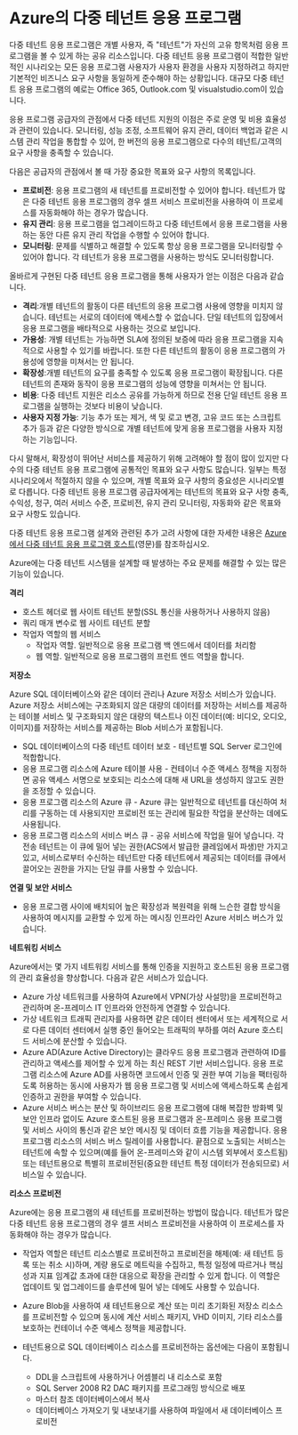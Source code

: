 <properties
	pageTitle="다중 테넌트 웹 응용 프로그램 패턴 | Microsoft Azure"
	description="Azure에서 다중 테넌트 웹 응용 프로그램을 구현하는 방법에 대해 설명하는 아키텍처 개요 및 디자인 패턴을 찾습니다."
	services=""
	documentationCenter=".net"
	authors="wadepickett" 
	manager="wpickett"
	editor=""/>

<tags
	ms.service="active-directory"
	ms.workload="identity"
	ms.tgt_pltfrm="na"
	ms.devlang="dotnet"
	ms.topic="article"
	ms.date="06/05/2015"
	ms.author="wpickett"/>

# Azure의 다중 테넌트 응용 프로그램

다중 테넌트 응용 프로그램은 개별 사용자, 즉 "테넌트"가 자신의 고유 항목처럼 응용 프로그램을 볼 수 있게 하는 공유 리소스입니다. 다중 테넌트 응용 프로그램이 적합한 일반적인 시나리오는 모든 응용 프로그램 사용자가 사용자 환경을 사용자 지정하려고 하지만 기본적인 비즈니스 요구 사항을 동일하게 준수해야 하는 상황입니다. 대규모 다중 테넌트 응용 프로그램의 예로는 Office 365, Outlook.com 및 visualstudio.com이 있습니다.

응용 프로그램 공급자의 관점에서 다중 테넌트 지원의 이점은 주로 운영 및 비용 효율성과 관련이 있습니다. 모니터링, 성능 조정, 소프트웨어 유지 관리, 데이터 백업과 같은 시스템 관리 작업을 통합할 수 있어, 한 버전의 응용 프로그램으로 다수의 테넌트/고객의 요구 사항을 충족할 수 있습니다.

다음은 공급자의 관점에서 볼 때 가장 중요한 목표와 요구 사항의 목록입니다.

- **프로비전**: 응용 프로그램의 새 테넌트를 프로비전할 수 있어야 합니다. 테넌트가 많은 다중 테넌트 응용 프로그램의 경우 셀프 서비스 프로비전을 사용하여 이 프로세스를 자동화해야 하는 경우가 많습니다.
- **유지 관리**: 응용 프로그램을 업그레이드하고 다중 테넌트에서 응용 프로그램을 사용하는 동안 다른 유지 관리 작업을 수행할 수 있어야 합니다.
- **모니터링**: 문제를 식별하고 해결할 수 있도록 항상 응용 프로그램을 모니터링할 수 있어야 합니다. 각 테넌트가 응용 프로그램을 사용하는 방식도 모니터링합니다.

올바르게 구현된 다중 테넌트 응용 프로그램을 통해 사용자가 얻는 이점은 다음과 같습니다.

- **격리**:개별 테넌트의 활동이 다른 테넌트의 응용 프로그램 사용에 영향을 미치지 않습니다. 테넌트는 서로의 데이터에 액세스할 수 없습니다. 단일 테넌트의 입장에서 응용 프로그램을 배타적으로 사용하는 것으로 보입니다.
- **가용성**: 개별 테넌트는 가능하면 SLA에 정의된 보증에 따라 응용 프로그램을 지속적으로 사용할 수 있기를 바랍니다. 또한 다른 테넌트의 활동이 응용 프로그램의 가용성에 영향을 미쳐서는 안 됩니다.
- **확장성**:개별 테넌트의 요구를 충족할 수 있도록 응용 프로그램이 확장됩니다. 다른 테넌트의 존재와 동작이 응용 프로그램의 성능에 영향을 미쳐서는 안 됩니다.
- **비용**: 다중 테넌트 지원은 리소스 공유를 가능하게 하므로 전용 단일 테넌트 응용 프로그램을 실행하는 것보다 비용이 낮습니다.
- **사용자 지정 가능**: 기능 추가 또는 제거, 색 및 로고 변경, 고유 코드 또는 스크립트 추가 등과 같은 다양한 방식으로 개별 테넌트에 맞게 응용 프로그램을 사용자 지정하는 기능입니다.

다시 말해서, 확장성이 뛰어난 서비스를 제공하기 위해 고려해야 할 점이 많이 있지만 다수의 다중 테넌트 응용 프로그램에 공통적인 목표와 요구 사항도 많습니다. 일부는 특정 시나리오에서 적절하지 않을 수 있으며, 개별 목표와 요구 사항의 중요성은 시나리오별로 다릅니다. 다중 테넌트 응용 프로그램 공급자에게는 테넌트의 목표와 요구 사항 충족, 수익성, 청구, 여러 서비스 수준, 프로비전, 유지 관리 모니터링, 자동화와 같은 목표와 요구 사항도 있습니다.

다중 테넌트 응용 프로그램 설계와 관련된 추가 고려 사항에 대한 자세한 내용은 [Azure에서 다중 테넌트 응용 프로그램 호스트][](영문)를 참조하십시오.

Azure에는 다중 테넌트 시스템을 설계할 때 발생하는 주요 문제를 해결할 수 있는 많은 기능이 있습니다.

**격리**

- 호스트 헤더로 웹 사이트 테넌트 분할(SSL 통신을 사용하거나 사용하지 않음)
- 쿼리 매개 변수로 웹 사이트 테넌트 분할
- 작업자 역할의 웹 서비스
	- 작업자 역할. 일반적으로 응용 프로그램 백 엔드에서 데이터를 처리함
	- 웹 역할. 일반적으로 응용 프로그램의 프런트 엔드 역할을 합니다.

**저장소**

Azure SQL 데이터베이스와 같은 데이터 관리나 Azure 저장소 서비스가 있습니다. Azure 저장소 서비스에는 구조화되지 않은 대량의 데이터를 저장하는 서비스를 제공하는 테이블 서비스 및 구조화되지 않은 대량의 텍스트나 이진 데이터(예: 비디오, 오디오, 이미지)를 저장하는 서비스를 제공하는 Blob 서비스가 포함됩니다.

- SQL 데이터베이스의 다중 테넌트 데이터 보호 - 테넌트별 SQL Server 로그인에 적합합니다.
- 응용 프로그램 리소스에 Azure 테이블 사용 - 컨테이너 수준 액세스 정책을 지정하면 공유 액세스 서명으로 보호되는 리소스에 대해 새 URL을 생성하지 않고도 권한을 조정할 수 있습니다.
- 응용 프로그램 리소스의 Azure 큐 - Azure 큐는 일반적으로 테넌트를 대신하여 처리를 구동하는 데 사용되지만 프로비전 또는 관리에 필요한 작업을 분산하는 데에도 사용됩니다.
- 응용 프로그램 리소스의 서비스 버스 큐 - 공유 서비스에 작업을 밀어 넣습니다. 각 전송 테넌트는 이 큐에 밀어 넣는 권한(ACS에서 발급한 클레임에서 파생)만 가지고 있고, 서비스로부터 수신하는 테넌트만 다중 테넌트에서 제공되는 데이터를 큐에서 끌어오는 권한을 가지는 단일 큐를 사용할 수 있습니다.


**연결 및 보안 서비스**

- 응용 프로그램 사이에 배치되어 높은 확장성과 복원력을 위해 느슨한 결합 방식을 사용하여 메시지를 교환할 수 있게 하는 메시징 인프라인 Azure 서비스 버스가 있습니다.

**네트워킹 서비스**

Azure에서는 몇 가지 네트워킹 서비스를 통해 인증을 지원하고 호스트된 응용 프로그램의 관리 효율성을 향상합니다. 다음과 같은 서비스가 있습니다.

- Azure 가상 네트워크를 사용하여 Azure에서 VPN(가상 사설망)을 프로비전하고 관리하며 온-프레미스 IT 인프라와 안전하게 연결할 수 있습니다.
- 가상 네트워크 트래픽 관리자를 사용하면 같은 데이터 센터에서 또는 세계적으로 서로 다른 데이터 센터에서 실행 중인 들어오는 트래픽의 부하를 여러 Azure 호스티드 서비스에 분산할 수 있습니다.
- Azure AD(Azure Active Directory)는 클라우드 응용 프로그램과 관련하여 ID를 관리하고 액세스를 제어할 수 있게 하는 최신 REST 기반 서비스입니다. 응용 프로그램 리소스에 Azure AD를 사용하면 코드에서 인증 및 권한 부여 기능을 팩터링하도록 허용하는 동시에 사용자가 웹 응용 프로그램 및 서비스에 액세스하도록 손쉽게 인증하고 권한을 부여할 수 있습니다.
- Azure 서비스 버스는 분산 및 하이브리드 응용 프로그램에 대해 복잡한 방화벽 및 보안 인프라 없이도 Azure 호스트된 응용 프로그램과 온-프레미스 응용 프로그램 및 서비스 사이의 통신과 같은 보안 메시징 및 데이터 흐름 기능을 제공합니다. 응용 프로그램 리소스의 서비스 버스 릴레이를 사용합니다. 끝점으로 노출되는 서비스는 테넌트에 속할 수 있으며(예를 들어 온-프레미스와 같이 시스템 외부에서 호스트됨) 또는 테넌트용으로 특별히 프로비전된(중요한 테넌트 특정 데이터가 전송되므로) 서비스일 수 있습니다.



**리소스 프로비전**

Azure에는 응용 프로그램의 새 테넌트를 프로비전하는 방법이 많습니다. 테넌트가 많은 다중 테넌트 응용 프로그램의 경우 셀프 서비스 프로비전을 사용하여 이 프로세스를 자동화해야 하는 경우가 많습니다.

- 작업자 역할은 테넌트 리소스별로 프로비전하고 프로비전을 해제(예: 새 테넌트 등록 또는 취소 시)하며, 계량 용도로 메트릭을 수집하고, 특정 일정에 따르거나 핵심 성과 지표 임계값 초과에 대한 대응으로 확장을 관리할 수 있게 합니다. 이 역할은 업데이트 및 업그레이드를 솔루션에 밀어 넣는 데에도 사용할 수 있습니다.
- Azure Blob을 사용하여 새 테넌트용으로 계산 또는 미리 초기화된 저장소 리소스를 프로비전할 수 있으며 동시에 계산 서비스 패키지, VHD 이미지, 기타 리소스를 보호하는 컨테이너 수준 액세스 정책을 제공합니다.
- 테넌트용으로 SQL 데이터베이스 리소스를 프로비전하는 옵션에는 다음이 포함됩니다.

	- 	DDL을 스크립트에 사용하거나 어셈블리 내 리소스로 포함
	- 	SQL Server 2008 R2 DAC 패키지를 프로그래밍 방식으로 배포
	- 	마스터 참조 데이터베이스에서 복사
	- 	데이터베이스 가져오기 및 내보내기를 사용하여 파일에서 새 데이터베이스 프로비전



<!--links-->

[Azure에서 다중 테넌트 응용 프로그램 호스트]: http://msdn.microsoft.com/library/hh534480.aspx
[Designing Multitenant Applications on Azure]: http://msdn.microsoft.com/library/windowsazure/hh689716

<!---HONumber=AcomDC_0114_2016-->